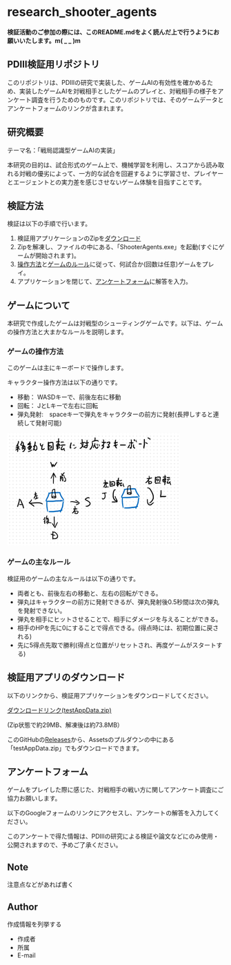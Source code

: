 # research_shooter_agents

**検証活動のご参加の際には、このREADME.mdをよく読んだ上で行うようにお願いいたします。m( _ _ )m**

## PDⅢ検証用リポジトリ

このリポジトリは、PDⅢの研究で実装した、ゲームAIの有効性を確かめるため、実装したゲームAIを対戦相手としたゲームのプレイと、対戦相手の様子をアンケート調査を行うためのものです。このリポジトリでは、そのゲームデータとアンケートフォームのリンクが含まれます。

## 研究概要

テーマ名：「戦局認識型ゲームAIの実装」

本研究の目的は、試合形式のゲーム上で、機械学習を利用し、スコアから読み取れる対戦の優劣によって、一方的な試合を回避するように学習させ、プレイヤーとエージェントとの実力差を感じさせないゲーム体験を目指すことです。

## 検証方法

検証は以下の手順で行います。

1. 検証用アプリケーションのZipを[ダウンロード](#検証用アプリのダウンロード)
1. Zipを解凍し、ファイルの中にある、「ShooterAgents.exe」を起動(すぐにゲームが開始されます)。
1. [操作方法](#ゲームの操作方法)と[ゲームのルール](#ゲームの主なルール)に従って、何試合か(回数は任意)ゲームをプレイ。
1. アプリケーションを閉じて、[アンケートフォーム](#アンケートフォーム)に解答を入力。

## ゲームについて

本研究で作成したゲームは対戦型のシューティングゲームです。以下は、ゲームの操作方法と大まかなルールを説明します。

### ゲームの操作方法

このゲームは主にキーボードで操作します。

キャラクター操作方法は以下の通りです。

- 移動：  WASDキーで、前後左右に移動
- 回転：  JとLキーで左右に回転
- 弾丸発射:　spaceキーで弾丸をキャラクターの前方に発射(長押しすると連続して発射可能)

![alt](./imgs/character_moving.png)

### ゲームの主なルール

検証用のゲームの主なルールは以下の通りです。

- 両者とも、前後左右の移動と、左右の回転ができる。
- 弾丸はキャラクターの前方に発射できるが、弾丸発射後0.5秒間は次の弾丸を発射できない。
- 弾丸を相手にヒットさせることで、相手にダメージを与えることができる。
- 相手のHPを先に0にすることで得点できる。(得点時には、初期位置に戻される)
- 先に5得点先取で勝利(得点と位置がリセットされ、再度ゲームがスタートする)

## 検証用アプリのダウンロード

以下のリンクから、検証用アプリケーションをダウンロードしてください。

[ダウンロードリンク(testAppData.zip)](https://github.com/KenjiIsAEiji/research_shooter_agents/releases/download/v0.1-pre-release/testAppData.zip)

(Zip状態で約29MB、解凍後は約73.8MB）

このGitHubの[Releases](https://github.com/KenjiIsAEiji/research_shooter_agents/releases)から、Assetsのプルダウンの中にある「testAppData.zip」でもダウンロードできます。

## アンケートフォーム

ゲームをプレイした際に感じた、対戦相手の戦い方に関してアンケート調査にご協力お願いします。

以下のGoogleフォームのリンクにアクセスし、アンケートの解答を入力してください。



このアンケートで得た情報は、PDⅢの研究による検証や論文などにのみ使用・公開されますので、予めご了承ください。

## Note

注意点などがあれば書く

## Author

作成情報を列挙する

* 作成者
* 所属
* E-mail
